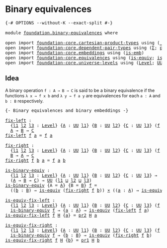 # Binary equivalences

<pre class="Agda"><a id="32" class="Symbol">{-#</a> <a id="36" class="Keyword">OPTIONS</a> <a id="44" class="Pragma">--without-K</a> <a id="56" class="Pragma">--exact-split</a> <a id="70" class="Symbol">#-}</a>

<a id="75" class="Keyword">module</a> <a id="82" href="foundation.binary-equivalences.html" class="Module">foundation.binary-equivalences</a> <a id="113" class="Keyword">where</a>

<a id="120" class="Keyword">open</a> <a id="125" class="Keyword">import</a> <a id="132" href="foundation-core.cartesian-product-types.html" class="Module">foundation-core.cartesian-product-types</a> <a id="172" class="Keyword">using</a> <a id="178" class="Symbol">(</a><a id="179" href="foundation-core.cartesian-product-types.html#577" class="Function Operator">_×_</a><a id="182" class="Symbol">)</a>
<a id="184" class="Keyword">open</a> <a id="189" class="Keyword">import</a> <a id="196" href="foundation-core.dependent-pair-types.html" class="Module">foundation-core.dependent-pair-types</a> <a id="233" class="Keyword">using</a> <a id="239" class="Symbol">(</a><a id="240" href="foundation-core.dependent-pair-types.html#502" class="Record">Σ</a><a id="241" class="Symbol">;</a> <a id="243" href="foundation-core.dependent-pair-types.html#575" class="InductiveConstructor">pair</a><a id="247" class="Symbol">;</a> <a id="249" href="foundation-core.dependent-pair-types.html#592" class="Field">pr1</a><a id="252" class="Symbol">;</a> <a id="254" href="foundation-core.dependent-pair-types.html#604" class="Field">pr2</a><a id="257" class="Symbol">)</a>
<a id="259" class="Keyword">open</a> <a id="264" class="Keyword">import</a> <a id="271" href="foundation-core.embeddings.html" class="Module">foundation-core.embeddings</a> <a id="298" class="Keyword">using</a> <a id="304" class="Symbol">(</a><a id="305" href="foundation-core.embeddings.html#980" class="Function">is-emb</a><a id="311" class="Symbol">)</a>
<a id="313" class="Keyword">open</a> <a id="318" class="Keyword">import</a> <a id="325" href="foundation-core.equivalences.html" class="Module">foundation-core.equivalences</a> <a id="354" class="Keyword">using</a> <a id="360" class="Symbol">(</a><a id="361" href="foundation-core.equivalences.html#1542" class="Function">is-equiv</a><a id="369" class="Symbol">;</a> <a id="371" href="foundation-core.equivalences.html#15380" class="Function">is-emb-is-equiv</a><a id="386" class="Symbol">)</a>
<a id="388" class="Keyword">open</a> <a id="393" class="Keyword">import</a> <a id="400" href="foundation-core.universe-levels.html" class="Module">foundation-core.universe-levels</a> <a id="432" class="Keyword">using</a> <a id="438" class="Symbol">(</a><a id="439" href="Agda.Primitive.html#597" class="Postulate">Level</a><a id="444" class="Symbol">;</a> <a id="446" href="foundation-core.universe-levels.html#222" class="Primitive">UU</a><a id="448" class="Symbol">;</a> <a id="450" href="Agda.Primitive.html#810" class="Primitive Operator">_⊔_</a><a id="453" class="Symbol">)</a>
</pre>
## Idea

A binary operation `f : A → B → C` is said to be a binary equivalence if the functions `λ x → f x b` and `λ y → f a y` are equivalences for each `a : A` and `b : B` respectively.

<pre class="Agda"><a id="657" class="Comment">{- Binary equivalences and binary embeddings -}</a>

<a id="fix-left"></a><a id="706" href="foundation.binary-equivalences.html#706" class="Function">fix-left</a> <a id="715" class="Symbol">:</a>
  <a id="719" class="Symbol">{</a><a id="720" href="foundation.binary-equivalences.html#720" class="Bound">l1</a> <a id="723" href="foundation.binary-equivalences.html#723" class="Bound">l2</a> <a id="726" href="foundation.binary-equivalences.html#726" class="Bound">l3</a> <a id="729" class="Symbol">:</a> <a id="731" href="Agda.Primitive.html#597" class="Postulate">Level</a><a id="736" class="Symbol">}</a> <a id="738" class="Symbol">{</a><a id="739" href="foundation.binary-equivalences.html#739" class="Bound">A</a> <a id="741" class="Symbol">:</a> <a id="743" href="foundation-core.universe-levels.html#222" class="Primitive">UU</a> <a id="746" href="foundation.binary-equivalences.html#720" class="Bound">l1</a><a id="748" class="Symbol">}</a> <a id="750" class="Symbol">{</a><a id="751" href="foundation.binary-equivalences.html#751" class="Bound">B</a> <a id="753" class="Symbol">:</a> <a id="755" href="foundation-core.universe-levels.html#222" class="Primitive">UU</a> <a id="758" href="foundation.binary-equivalences.html#723" class="Bound">l2</a><a id="760" class="Symbol">}</a> <a id="762" class="Symbol">{</a><a id="763" href="foundation.binary-equivalences.html#763" class="Bound">C</a> <a id="765" class="Symbol">:</a> <a id="767" href="foundation-core.universe-levels.html#222" class="Primitive">UU</a> <a id="770" href="foundation.binary-equivalences.html#726" class="Bound">l3</a><a id="772" class="Symbol">}</a> <a id="774" class="Symbol">(</a><a id="775" href="foundation.binary-equivalences.html#775" class="Bound">f</a> <a id="777" class="Symbol">:</a> <a id="779" href="foundation.binary-equivalences.html#739" class="Bound">A</a> <a id="781" class="Symbol">→</a> <a id="783" href="foundation.binary-equivalences.html#751" class="Bound">B</a> <a id="785" class="Symbol">→</a> <a id="787" href="foundation.binary-equivalences.html#763" class="Bound">C</a><a id="788" class="Symbol">)</a> <a id="790" class="Symbol">→</a>
  <a id="794" href="foundation.binary-equivalences.html#739" class="Bound">A</a> <a id="796" class="Symbol">→</a> <a id="798" href="foundation.binary-equivalences.html#751" class="Bound">B</a> <a id="800" class="Symbol">→</a> <a id="802" href="foundation.binary-equivalences.html#763" class="Bound">C</a>
<a id="804" href="foundation.binary-equivalences.html#706" class="Function">fix-left</a> <a id="813" href="foundation.binary-equivalences.html#813" class="Bound">f</a> <a id="815" href="foundation.binary-equivalences.html#815" class="Bound">a</a> <a id="817" class="Symbol">=</a> <a id="819" href="foundation.binary-equivalences.html#813" class="Bound">f</a> <a id="821" href="foundation.binary-equivalences.html#815" class="Bound">a</a>

<a id="fix-right"></a><a id="824" href="foundation.binary-equivalences.html#824" class="Function">fix-right</a> <a id="834" class="Symbol">:</a>
  <a id="838" class="Symbol">{</a><a id="839" href="foundation.binary-equivalences.html#839" class="Bound">l1</a> <a id="842" href="foundation.binary-equivalences.html#842" class="Bound">l2</a> <a id="845" href="foundation.binary-equivalences.html#845" class="Bound">l3</a> <a id="848" class="Symbol">:</a> <a id="850" href="Agda.Primitive.html#597" class="Postulate">Level</a><a id="855" class="Symbol">}</a> <a id="857" class="Symbol">{</a><a id="858" href="foundation.binary-equivalences.html#858" class="Bound">A</a> <a id="860" class="Symbol">:</a> <a id="862" href="foundation-core.universe-levels.html#222" class="Primitive">UU</a> <a id="865" href="foundation.binary-equivalences.html#839" class="Bound">l1</a><a id="867" class="Symbol">}</a> <a id="869" class="Symbol">{</a><a id="870" href="foundation.binary-equivalences.html#870" class="Bound">B</a> <a id="872" class="Symbol">:</a> <a id="874" href="foundation-core.universe-levels.html#222" class="Primitive">UU</a> <a id="877" href="foundation.binary-equivalences.html#842" class="Bound">l2</a><a id="879" class="Symbol">}</a> <a id="881" class="Symbol">{</a><a id="882" href="foundation.binary-equivalences.html#882" class="Bound">C</a> <a id="884" class="Symbol">:</a> <a id="886" href="foundation-core.universe-levels.html#222" class="Primitive">UU</a> <a id="889" href="foundation.binary-equivalences.html#845" class="Bound">l3</a><a id="891" class="Symbol">}</a> <a id="893" class="Symbol">(</a><a id="894" href="foundation.binary-equivalences.html#894" class="Bound">f</a> <a id="896" class="Symbol">:</a> <a id="898" href="foundation.binary-equivalences.html#858" class="Bound">A</a> <a id="900" class="Symbol">→</a> <a id="902" href="foundation.binary-equivalences.html#870" class="Bound">B</a> <a id="904" class="Symbol">→</a> <a id="906" href="foundation.binary-equivalences.html#882" class="Bound">C</a><a id="907" class="Symbol">)</a> <a id="909" class="Symbol">→</a>
  <a id="913" href="foundation.binary-equivalences.html#870" class="Bound">B</a> <a id="915" class="Symbol">→</a> <a id="917" href="foundation.binary-equivalences.html#858" class="Bound">A</a> <a id="919" class="Symbol">→</a> <a id="921" href="foundation.binary-equivalences.html#882" class="Bound">C</a>
<a id="923" href="foundation.binary-equivalences.html#824" class="Function">fix-right</a> <a id="933" href="foundation.binary-equivalences.html#933" class="Bound">f</a> <a id="935" href="foundation.binary-equivalences.html#935" class="Bound">b</a> <a id="937" href="foundation.binary-equivalences.html#937" class="Bound">a</a> <a id="939" class="Symbol">=</a> <a id="941" href="foundation.binary-equivalences.html#933" class="Bound">f</a> <a id="943" href="foundation.binary-equivalences.html#937" class="Bound">a</a> <a id="945" href="foundation.binary-equivalences.html#935" class="Bound">b</a>

<a id="is-binary-equiv"></a><a id="948" href="foundation.binary-equivalences.html#948" class="Function">is-binary-equiv</a> <a id="964" class="Symbol">:</a>
  <a id="968" class="Symbol">{</a><a id="969" href="foundation.binary-equivalences.html#969" class="Bound">l1</a> <a id="972" href="foundation.binary-equivalences.html#972" class="Bound">l2</a> <a id="975" href="foundation.binary-equivalences.html#975" class="Bound">l3</a> <a id="978" class="Symbol">:</a> <a id="980" href="Agda.Primitive.html#597" class="Postulate">Level</a><a id="985" class="Symbol">}</a> <a id="987" class="Symbol">{</a><a id="988" href="foundation.binary-equivalences.html#988" class="Bound">A</a> <a id="990" class="Symbol">:</a> <a id="992" href="foundation-core.universe-levels.html#222" class="Primitive">UU</a> <a id="995" href="foundation.binary-equivalences.html#969" class="Bound">l1</a><a id="997" class="Symbol">}</a> <a id="999" class="Symbol">{</a><a id="1000" href="foundation.binary-equivalences.html#1000" class="Bound">B</a> <a id="1002" class="Symbol">:</a> <a id="1004" href="foundation-core.universe-levels.html#222" class="Primitive">UU</a> <a id="1007" href="foundation.binary-equivalences.html#972" class="Bound">l2</a><a id="1009" class="Symbol">}</a> <a id="1011" class="Symbol">{</a><a id="1012" href="foundation.binary-equivalences.html#1012" class="Bound">C</a> <a id="1014" class="Symbol">:</a> <a id="1016" href="foundation-core.universe-levels.html#222" class="Primitive">UU</a> <a id="1019" href="foundation.binary-equivalences.html#975" class="Bound">l3</a><a id="1021" class="Symbol">}</a> <a id="1023" class="Symbol">→</a>
  <a id="1027" class="Symbol">(</a><a id="1028" href="foundation.binary-equivalences.html#988" class="Bound">A</a> <a id="1030" class="Symbol">→</a> <a id="1032" href="foundation.binary-equivalences.html#1000" class="Bound">B</a> <a id="1034" class="Symbol">→</a> <a id="1036" href="foundation.binary-equivalences.html#1012" class="Bound">C</a><a id="1037" class="Symbol">)</a> <a id="1039" class="Symbol">→</a> <a id="1041" href="foundation-core.universe-levels.html#222" class="Primitive">UU</a> <a id="1044" class="Symbol">(</a><a id="1045" href="foundation.binary-equivalences.html#969" class="Bound">l1</a> <a id="1048" href="Agda.Primitive.html#810" class="Primitive Operator">⊔</a> <a id="1050" href="foundation.binary-equivalences.html#972" class="Bound">l2</a> <a id="1053" href="Agda.Primitive.html#810" class="Primitive Operator">⊔</a> <a id="1055" href="foundation.binary-equivalences.html#975" class="Bound">l3</a><a id="1057" class="Symbol">)</a>
<a id="1059" href="foundation.binary-equivalences.html#948" class="Function">is-binary-equiv</a> <a id="1075" class="Symbol">{</a><a id="1076" class="Argument">A</a> <a id="1078" class="Symbol">=</a> <a id="1080" href="foundation.binary-equivalences.html#1080" class="Bound">A</a><a id="1081" class="Symbol">}</a> <a id="1083" class="Symbol">{</a><a id="1084" class="Argument">B</a> <a id="1086" class="Symbol">=</a> <a id="1088" href="foundation.binary-equivalences.html#1088" class="Bound">B</a><a id="1089" class="Symbol">}</a> <a id="1091" href="foundation.binary-equivalences.html#1091" class="Bound">f</a> <a id="1093" class="Symbol">=</a>
  <a id="1097" class="Symbol">((</a><a id="1099" href="foundation.binary-equivalences.html#1099" class="Bound">b</a> <a id="1101" class="Symbol">:</a> <a id="1103" href="foundation.binary-equivalences.html#1088" class="Bound">B</a><a id="1104" class="Symbol">)</a> <a id="1106" class="Symbol">→</a> <a id="1108" href="foundation-core.equivalences.html#1542" class="Function">is-equiv</a> <a id="1117" class="Symbol">(</a><a id="1118" href="foundation.binary-equivalences.html#824" class="Function">fix-right</a> <a id="1128" href="foundation.binary-equivalences.html#1091" class="Bound">f</a> <a id="1130" href="foundation.binary-equivalences.html#1099" class="Bound">b</a><a id="1131" class="Symbol">))</a> <a id="1134" href="foundation-core.cartesian-product-types.html#577" class="Function Operator">×</a> <a id="1136" class="Symbol">((</a><a id="1138" href="foundation.binary-equivalences.html#1138" class="Bound">a</a> <a id="1140" class="Symbol">:</a> <a id="1142" href="foundation.binary-equivalences.html#1080" class="Bound">A</a><a id="1143" class="Symbol">)</a> <a id="1145" class="Symbol">→</a> <a id="1147" href="foundation-core.equivalences.html#1542" class="Function">is-equiv</a> <a id="1156" class="Symbol">(</a><a id="1157" href="foundation.binary-equivalences.html#706" class="Function">fix-left</a> <a id="1166" href="foundation.binary-equivalences.html#1091" class="Bound">f</a> <a id="1168" href="foundation.binary-equivalences.html#1138" class="Bound">a</a><a id="1169" class="Symbol">))</a>

<a id="is-equiv-fix-left"></a><a id="1173" href="foundation.binary-equivalences.html#1173" class="Function">is-equiv-fix-left</a> <a id="1191" class="Symbol">:</a>
  <a id="1195" class="Symbol">{</a><a id="1196" href="foundation.binary-equivalences.html#1196" class="Bound">l1</a> <a id="1199" href="foundation.binary-equivalences.html#1199" class="Bound">l2</a> <a id="1202" href="foundation.binary-equivalences.html#1202" class="Bound">l3</a> <a id="1205" class="Symbol">:</a> <a id="1207" href="Agda.Primitive.html#597" class="Postulate">Level</a><a id="1212" class="Symbol">}</a> <a id="1214" class="Symbol">{</a><a id="1215" href="foundation.binary-equivalences.html#1215" class="Bound">A</a> <a id="1217" class="Symbol">:</a> <a id="1219" href="foundation-core.universe-levels.html#222" class="Primitive">UU</a> <a id="1222" href="foundation.binary-equivalences.html#1196" class="Bound">l1</a><a id="1224" class="Symbol">}</a> <a id="1226" class="Symbol">{</a><a id="1227" href="foundation.binary-equivalences.html#1227" class="Bound">B</a> <a id="1229" class="Symbol">:</a> <a id="1231" href="foundation-core.universe-levels.html#222" class="Primitive">UU</a> <a id="1234" href="foundation.binary-equivalences.html#1199" class="Bound">l2</a><a id="1236" class="Symbol">}</a> <a id="1238" class="Symbol">{</a><a id="1239" href="foundation.binary-equivalences.html#1239" class="Bound">C</a> <a id="1241" class="Symbol">:</a> <a id="1243" href="foundation-core.universe-levels.html#222" class="Primitive">UU</a> <a id="1246" href="foundation.binary-equivalences.html#1202" class="Bound">l3</a><a id="1248" class="Symbol">}</a> <a id="1250" class="Symbol">(</a><a id="1251" href="foundation.binary-equivalences.html#1251" class="Bound">f</a> <a id="1253" class="Symbol">:</a> <a id="1255" href="foundation.binary-equivalences.html#1215" class="Bound">A</a> <a id="1257" class="Symbol">→</a> <a id="1259" href="foundation.binary-equivalences.html#1227" class="Bound">B</a> <a id="1261" class="Symbol">→</a> <a id="1263" href="foundation.binary-equivalences.html#1239" class="Bound">C</a><a id="1264" class="Symbol">)</a> <a id="1266" class="Symbol">→</a>
  <a id="1270" href="foundation.binary-equivalences.html#948" class="Function">is-binary-equiv</a> <a id="1286" href="foundation.binary-equivalences.html#1251" class="Bound">f</a> <a id="1288" class="Symbol">→</a> <a id="1290" class="Symbol">{</a><a id="1291" href="foundation.binary-equivalences.html#1291" class="Bound">a</a> <a id="1293" class="Symbol">:</a> <a id="1295" href="foundation.binary-equivalences.html#1215" class="Bound">A</a><a id="1296" class="Symbol">}</a> <a id="1298" class="Symbol">→</a> <a id="1300" href="foundation-core.equivalences.html#1542" class="Function">is-equiv</a> <a id="1309" class="Symbol">(</a><a id="1310" href="foundation.binary-equivalences.html#706" class="Function">fix-left</a> <a id="1319" href="foundation.binary-equivalences.html#1251" class="Bound">f</a> <a id="1321" href="foundation.binary-equivalences.html#1291" class="Bound">a</a><a id="1322" class="Symbol">)</a>
<a id="1324" href="foundation.binary-equivalences.html#1173" class="Function">is-equiv-fix-left</a> <a id="1342" href="foundation.binary-equivalences.html#1342" class="Bound">f</a> <a id="1344" href="foundation.binary-equivalences.html#1344" class="Bound">H</a> <a id="1346" class="Symbol">{</a><a id="1347" href="foundation.binary-equivalences.html#1347" class="Bound">a</a><a id="1348" class="Symbol">}</a> <a id="1350" class="Symbol">=</a> <a id="1352" href="foundation-core.dependent-pair-types.html#604" class="Field">pr2</a> <a id="1356" href="foundation.binary-equivalences.html#1344" class="Bound">H</a> <a id="1358" href="foundation.binary-equivalences.html#1347" class="Bound">a</a>

<a id="is-equiv-fix-right"></a><a id="1361" href="foundation.binary-equivalences.html#1361" class="Function">is-equiv-fix-right</a> <a id="1380" class="Symbol">:</a>
  <a id="1384" class="Symbol">{</a><a id="1385" href="foundation.binary-equivalences.html#1385" class="Bound">l1</a> <a id="1388" href="foundation.binary-equivalences.html#1388" class="Bound">l2</a> <a id="1391" href="foundation.binary-equivalences.html#1391" class="Bound">l3</a> <a id="1394" class="Symbol">:</a> <a id="1396" href="Agda.Primitive.html#597" class="Postulate">Level</a><a id="1401" class="Symbol">}</a> <a id="1403" class="Symbol">{</a><a id="1404" href="foundation.binary-equivalences.html#1404" class="Bound">A</a> <a id="1406" class="Symbol">:</a> <a id="1408" href="foundation-core.universe-levels.html#222" class="Primitive">UU</a> <a id="1411" href="foundation.binary-equivalences.html#1385" class="Bound">l1</a><a id="1413" class="Symbol">}</a> <a id="1415" class="Symbol">{</a><a id="1416" href="foundation.binary-equivalences.html#1416" class="Bound">B</a> <a id="1418" class="Symbol">:</a> <a id="1420" href="foundation-core.universe-levels.html#222" class="Primitive">UU</a> <a id="1423" href="foundation.binary-equivalences.html#1388" class="Bound">l2</a><a id="1425" class="Symbol">}</a> <a id="1427" class="Symbol">{</a><a id="1428" href="foundation.binary-equivalences.html#1428" class="Bound">C</a> <a id="1430" class="Symbol">:</a> <a id="1432" href="foundation-core.universe-levels.html#222" class="Primitive">UU</a> <a id="1435" href="foundation.binary-equivalences.html#1391" class="Bound">l3</a><a id="1437" class="Symbol">}</a> <a id="1439" class="Symbol">(</a><a id="1440" href="foundation.binary-equivalences.html#1440" class="Bound">f</a> <a id="1442" class="Symbol">:</a> <a id="1444" href="foundation.binary-equivalences.html#1404" class="Bound">A</a> <a id="1446" class="Symbol">→</a> <a id="1448" href="foundation.binary-equivalences.html#1416" class="Bound">B</a> <a id="1450" class="Symbol">→</a> <a id="1452" href="foundation.binary-equivalences.html#1428" class="Bound">C</a><a id="1453" class="Symbol">)</a> <a id="1455" class="Symbol">→</a>
  <a id="1459" href="foundation.binary-equivalences.html#948" class="Function">is-binary-equiv</a> <a id="1475" href="foundation.binary-equivalences.html#1440" class="Bound">f</a> <a id="1477" class="Symbol">→</a> <a id="1479" class="Symbol">{</a><a id="1480" href="foundation.binary-equivalences.html#1480" class="Bound">b</a> <a id="1482" class="Symbol">:</a> <a id="1484" href="foundation.binary-equivalences.html#1416" class="Bound">B</a><a id="1485" class="Symbol">}</a> <a id="1487" class="Symbol">→</a> <a id="1489" href="foundation-core.equivalences.html#1542" class="Function">is-equiv</a> <a id="1498" class="Symbol">(</a><a id="1499" href="foundation.binary-equivalences.html#824" class="Function">fix-right</a> <a id="1509" href="foundation.binary-equivalences.html#1440" class="Bound">f</a> <a id="1511" href="foundation.binary-equivalences.html#1480" class="Bound">b</a><a id="1512" class="Symbol">)</a>
<a id="1514" href="foundation.binary-equivalences.html#1361" class="Function">is-equiv-fix-right</a> <a id="1533" href="foundation.binary-equivalences.html#1533" class="Bound">f</a> <a id="1535" href="foundation.binary-equivalences.html#1535" class="Bound">H</a> <a id="1537" class="Symbol">{</a><a id="1538" href="foundation.binary-equivalences.html#1538" class="Bound">b</a><a id="1539" class="Symbol">}</a> <a id="1541" class="Symbol">=</a> <a id="1543" href="foundation-core.dependent-pair-types.html#592" class="Field">pr1</a> <a id="1547" href="foundation.binary-equivalences.html#1535" class="Bound">H</a> <a id="1549" href="foundation.binary-equivalences.html#1538" class="Bound">b</a>
</pre>
